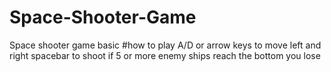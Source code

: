 # Space-Shooter-Game
Space shooter game basic
#how to play
A/D or arrow keys to move left and right
spacebar to shoot
if 5 or more enemy ships reach the bottom you lose
